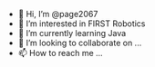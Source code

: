 - 👋 Hi, I’m @page2067
- 👀 I’m interested in FIRST Robotics
- 🌱 I’m currently learning Java 
- 💞️ I’m looking to collaborate on ...
- 📫 How to reach me ...

<!---
page2067/page2067 is a ✨ special ✨ repository because its `README.md` (this file) appears on your GitHub profile.
You can click the Preview link to take a look at your changes.
--->
